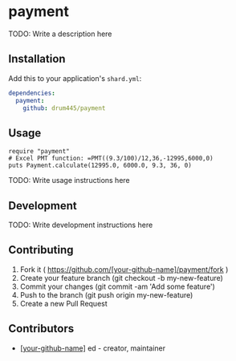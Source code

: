 # payment

TODO: Write a description here

## Installation

Add this to your application's `shard.yml`:

```yaml
dependencies:
  payment:
    github: drum445/payment
```

## Usage

```crystal
require "payment"
# Excel PMT function: =PMT((9.3/100)/12,36,-12995,6000,0)
puts Payment.calculate(12995.0, 6000.0, 9.3, 36, 0)
```

TODO: Write usage instructions here

## Development

TODO: Write development instructions here

## Contributing

1. Fork it ( https://github.com/[your-github-name]/payment/fork )
2. Create your feature branch (git checkout -b my-new-feature)
3. Commit your changes (git commit -am 'Add some feature')
4. Push to the branch (git push origin my-new-feature)
5. Create a new Pull Request

## Contributors

- [[your-github-name]](https://github.com/[your-github-name]) ed - creator, maintainer
